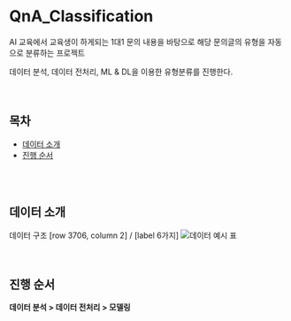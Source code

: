 # QnA_Classification
AI 교육에서 교육생이 하게되는 1대1 문의 내용을 바탕으로 해당 문의글의 유형을 자동으로 분류하는 프로젝트

데이터 분석, 데이터 전처리, ML & DL을 이용한 유형분류를 진행한다.
<br>
<br>
<br>

## 목차
- [데이터 소개](#데이터-소개)
- [진행 순서](#진행-순서)
<br>
<br>

## 데이터 소개
데이터 구조 [row 3706, column 2] / [label 6가지]
![데이터 예시 표](https://github.com/hwtheowl/QnA_Classification/assets/132368135/fcb61589-14a7-4e0d-b836-1a8140582bc8)
<br>
<br>
<br>

## 진행 순서
**데이터 분석 > 데이터 전처리 > 모델링**
